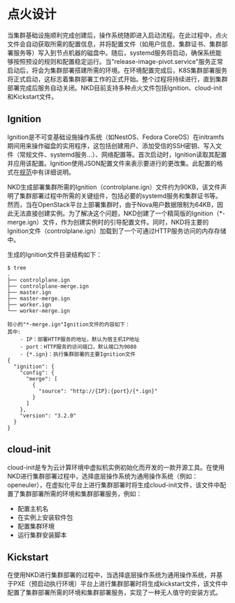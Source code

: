 # 点火设计
当集群基础设施顺利完成创建后，操作系统随即进入启动流程。在此过程中，点火文件会自动获取所需的配置信息，并将配置文件（如用户信息、集群证书、集群部署服务等）写入到节点机器的磁盘中。随后，systemd服务将启动，确保系统能够按照预设的规则和配置稳定运行。当"release-image-pivot.service"服务正常启动后，将会为集群部署搭建所需的环境。在环境配置完成后，K8S集群部署服务将正式启动，这标志着集群部署工作的正式开始。整个过程将持续进行，直到集群部署完成后服务自动关闭。NKD目前支持多种点火文件包括Ignition、cloud-init和Kickstart文件。

## Ignition
Ignition是不可变基础设施操作系统（如NestOS、Fedora CoreOS）在initramfs期间用来操作磁盘的实用程序，这包括创建用户、添加受信的SSH密钥、写入文件（常规文件、systemd服务...）、网络配置等。首次启动时，Ignition读取其配置并应用该配置。Ignition使用JSON配置文件来表示要进行的更改集。此配置的格式在[规范](https://coreos.github.io/ignition/specs/)中有详细说明。

NKD生成部署集群所需的Ignition（controlplane.ign）文件约为90KB，该文件声明了集群部署过程中所需的关键组件，包括必要的systemd服务和集群证书等。然而，当在OpenStack平台上部署集群时，由于Nova用户数据限制为64KB，因此无法直接创建实例。为了解决这个问题，NKD创建了一个精简版的Ignition（*-merge.ign）文件，作为创建实例时的引导配置文件。同时，NKD将主要的Ignition文件（controlplane.ign）加载到了一个可通过HTTP服务访问的内存存储中。

生成的Ignition文件目录结构如下：
``` shell
$ tree
.
├── controlplane.ign
├── controlplane-merge.ign
├── master.ign
├── master-merge.ign
├── worker.ign
└── worker-merge.ign
```
```shell
较小的"*-merge.ign"Ignition文件的内容如下：
其中:
    - IP：部署HTTP服务的地址，默认为宿主机IP地址
    - port：HTTP服务的访问端口，默认端口为9080
    - {*.ign}：执行集群部署的主要Ignition文件
{
  "ignition": {
    "config": {
      "merge": [
        {
          "source": "http://{IP}:{port}/{*.ign}"
        }
      ]
    },
    "version": "3.2.0"
  }
}
```

## cloud-init
cloud-init是专为云计算环境中虚拟机实例初始化而开发的一款开源工具。在使用NKD进行集群部署过程中，选择底层操作系统为通用操作系统（例如：openeuler），在虚拟化平台上进行集群部署时将生成cloud-init文件，该文件中配置了集群部署所需的环境和集群部署服务，例如：

- 配置主机名
- 在实例上安装软件包
- 配置集群环境
- 运行集群安装脚本

## Kickstart
在使用NKD进行集群部署的过程中，当选择底层操作系统为通用操作系统，并基于PXE（预启动执行环境）平台上进行集群部署时将生成kickstart文件，该文件中配置了集群部署所需的环境和集群部署服务，实现了一种无人值守的安装方式。